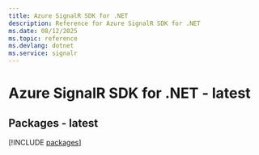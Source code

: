 ```yaml
---
title: Azure SignalR SDK for .NET
description: Reference for Azure SignalR SDK for .NET
ms.date: 08/12/2025
ms.topic: reference
ms.devlang: dotnet
ms.service: signalr
---
```

# Azure SignalR SDK for .NET - latest
## Packages - latest
[!INCLUDE [packages](signalr-index.md)]